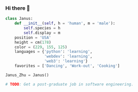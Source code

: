### Hi there 👋

<!--
**JanusZhu/JanusZhu** is a ✨ _special_ ✨ repository because its `README.md` (this file) appears on your GitHub profile.

Here are some ideas to get you started:

- 🔭 I’m currently working on ...
- 🌱 I’m currently learning ...
- 👯 I’m looking to collaborate on ...
- 🤔 I’m looking for help with ...
- 💬 Ask me about ...
- 📫 How to reach me: ...
- 😄 Pronouns: ...
- ⚡ Fun fact: ...
-->
``` python
class Janus:
    def __init__(self, h = 'human', m = 'male'):
        self.species = h
        self.display = m
    position = 'USA'
    height = cm(178)
    color = (229, 155, 125)
    languages = {'python': 'learning',
                 'webdev': 'learning',
                 'web3': 'learning'}
    favorites = ['Dancing', 'Work-out', 'Cooking']

Janus_Zhu = Janus()

# TODO: Get a post-graduate job in software engineering.
 ```   
